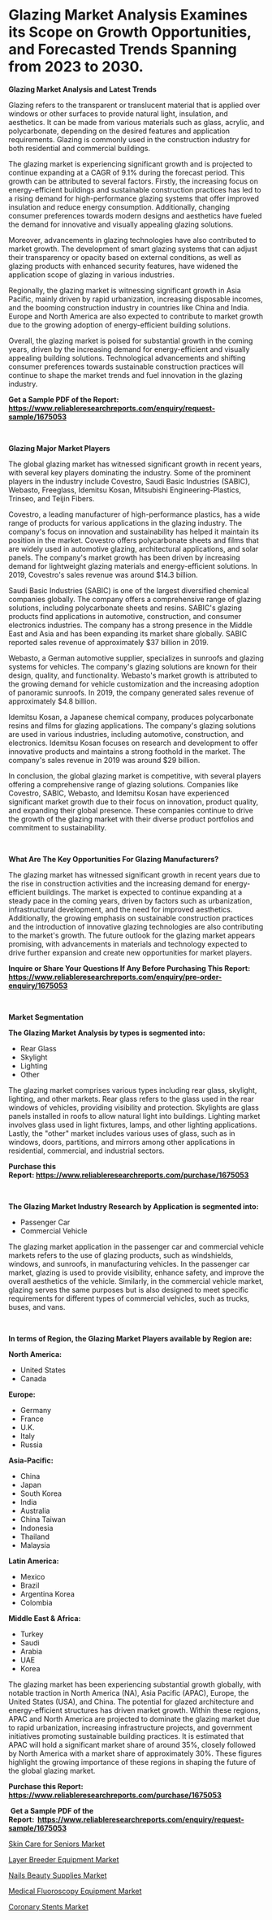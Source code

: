 <p><h1>Glazing Market Analysis Examines its Scope on Growth Opportunities, and Forecasted Trends Spanning from 2023 to 2030.</h1></p><p><strong>Glazing Market Analysis and Latest Trends</strong></p>
<p><p>Glazing refers to the transparent or translucent material that is applied over windows or other surfaces to provide natural light, insulation, and aesthetics. It can be made from various materials such as glass, acrylic, and polycarbonate, depending on the desired features and application requirements. Glazing is commonly used in the construction industry for both residential and commercial buildings.</p><p>The glazing market is experiencing significant growth and is projected to continue expanding at a CAGR of 9.1% during the forecast period. This growth can be attributed to several factors. Firstly, the increasing focus on energy-efficient buildings and sustainable construction practices has led to a rising demand for high-performance glazing systems that offer improved insulation and reduce energy consumption. Additionally, changing consumer preferences towards modern designs and aesthetics have fueled the demand for innovative and visually appealing glazing solutions.</p><p>Moreover, advancements in glazing technologies have also contributed to market growth. The development of smart glazing systems that can adjust their transparency or opacity based on external conditions, as well as glazing products with enhanced security features, have widened the application scope of glazing in various industries.</p><p>Regionally, the glazing market is witnessing significant growth in Asia Pacific, mainly driven by rapid urbanization, increasing disposable incomes, and the booming construction industry in countries like China and India. Europe and North America are also expected to contribute to market growth due to the growing adoption of energy-efficient building solutions.</p><p>Overall, the glazing market is poised for substantial growth in the coming years, driven by the increasing demand for energy-efficient and visually appealing building solutions. Technological advancements and shifting consumer preferences towards sustainable construction practices will continue to shape the market trends and fuel innovation in the glazing industry.</p></p>
<p><strong>Get a Sample PDF of the Report:&nbsp; <a href="https://www.reliableresearchreports.com/enquiry/request-sample/1675053">https://www.reliableresearchreports.com/enquiry/request-sample/1675053</a></strong></p>
<p>&nbsp;</p>
<p><strong>Glazing Major Market Players</strong></p>
<p><p>The global glazing market has witnessed significant growth in recent years, with several key players dominating the industry. Some of the prominent players in the industry include Covestro, Saudi Basic Industries (SABIC), Webasto, Freeglass, Idemitsu Kosan, Mitsubishi Engineering-Plastics, Trinseo, and Teijin Fibers.</p><p>Covestro, a leading manufacturer of high-performance plastics, has a wide range of products for various applications in the glazing industry. The company's focus on innovation and sustainability has helped it maintain its position in the market. Covestro offers polycarbonate sheets and films that are widely used in automotive glazing, architectural applications, and solar panels. The company's market growth has been driven by increasing demand for lightweight glazing materials and energy-efficient solutions. In 2019, Covestro's sales revenue was around $14.3 billion.</p><p>Saudi Basic Industries (SABIC) is one of the largest diversified chemical companies globally. The company offers a comprehensive range of glazing solutions, including polycarbonate sheets and resins. SABIC's glazing products find applications in automotive, construction, and consumer electronics industries. The company has a strong presence in the Middle East and Asia and has been expanding its market share globally. SABIC reported sales revenue of approximately $37 billion in 2019.</p><p>Webasto, a German automotive supplier, specializes in sunroofs and glazing systems for vehicles. The company's glazing solutions are known for their design, quality, and functionality. Webasto's market growth is attributed to the growing demand for vehicle customization and the increasing adoption of panoramic sunroofs. In 2019, the company generated sales revenue of approximately $4.8 billion.</p><p>Idemitsu Kosan, a Japanese chemical company, produces polycarbonate resins and films for glazing applications. The company's glazing solutions are used in various industries, including automotive, construction, and electronics. Idemitsu Kosan focuses on research and development to offer innovative products and maintains a strong foothold in the market. The company's sales revenue in 2019 was around $29 billion.</p><p>In conclusion, the global glazing market is competitive, with several players offering a comprehensive range of glazing solutions. Companies like Covestro, SABIC, Webasto, and Idemitsu Kosan have experienced significant market growth due to their focus on innovation, product quality, and expanding their global presence. These companies continue to drive the growth of the glazing market with their diverse product portfolios and commitment to sustainability.</p></p>
<p>&nbsp;</p>
<p><strong>What Are The Key Opportunities For Glazing Manufacturers?</strong></p>
<p><p>The glazing market has witnessed significant growth in recent years due to the rise in construction activities and the increasing demand for energy-efficient buildings. The market is expected to continue expanding at a steady pace in the coming years, driven by factors such as urbanization, infrastructural development, and the need for improved aesthetics. Additionally, the growing emphasis on sustainable construction practices and the introduction of innovative glazing technologies are also contributing to the market's growth. The future outlook for the glazing market appears promising, with advancements in materials and technology expected to drive further expansion and create new opportunities for market players.</p></p>
<p><strong>Inquire or Share Your Questions If Any Before Purchasing This Report: <a href="https://www.reliableresearchreports.com/enquiry/pre-order-enquiry/1675053">https://www.reliableresearchreports.com/enquiry/pre-order-enquiry/1675053</a></strong></p>
<p>&nbsp;</p>
<p><strong>Market Segmentation</strong></p>
<p><strong>The Glazing Market Analysis by types is segmented into:</strong></p>
<p><ul><li>Rear Glass</li><li>Skylight</li><li>Lighting</li><li>Other</li></ul></p>
<p><p>The glazing market comprises various types including rear glass, skylight, lighting, and other markets. Rear glass refers to the glass used in the rear windows of vehicles, providing visibility and protection. Skylights are glass panels installed in roofs to allow natural light into buildings. Lighting market involves glass used in light fixtures, lamps, and other lighting applications. Lastly, the "other" market includes various uses of glass, such as in windows, doors, partitions, and mirrors among other applications in residential, commercial, and industrial sectors.</p></p>
<p><strong>Purchase this Report:&nbsp;<a href="https://www.reliableresearchreports.com/purchase/1675053">https://www.reliableresearchreports.com/purchase/1675053</a></strong></p>
<p>&nbsp;</p>
<p><strong>The Glazing Market Industry Research by Application is segmented into:</strong></p>
<p><ul><li>Passenger Car</li><li>Commercial Vehicle</li></ul></p>
<p><p>The glazing market application in the passenger car and commercial vehicle markets refers to the use of glazing products, such as windshields, windows, and sunroofs, in manufacturing vehicles. In the passenger car market, glazing is used to provide visibility, enhance safety, and improve the overall aesthetics of the vehicle. Similarly, in the commercial vehicle market, glazing serves the same purposes but is also designed to meet specific requirements for different types of commercial vehicles, such as trucks, buses, and vans.</p></p>
<p>&nbsp;</p>
<p><strong>In terms of Region, the Glazing Market Players available by Region are:</strong></p>
<p>
    <p> <strong> North America: </strong>
        <ul>
            <li>United States</li>
            <li>Canada</li>
        </ul>
        </p> 
    <p> <strong> Europe: </strong>
        <ul>
            <li>Germany</li>
            <li>France</li>
            <li>U.K.</li>
            <li>Italy</li>
            <li>Russia</li>
        </ul>
        </p> 
    <p> <strong> Asia-Pacific: </strong>
        <ul>
            <li>China</li>
            <li>Japan</li>
            <li>South Korea</li>
            <li>India</li>
            <li>Australia</li>
            <li>China Taiwan</li>
            <li>Indonesia</li>
            <li>Thailand</li>
            <li>Malaysia</li>
        </ul>
        </p> 
    <p> <strong> Latin America: </strong>
        <ul>
            <li>Mexico</li>
            <li>Brazil</li>
            <li>Argentina Korea</li>
            <li>Colombia</li>
        </ul>
        </p> 
    <p> <strong> Middle East & Africa: </strong>
        <ul>
            <li>Turkey</li>
            <li>Saudi</li>
            <li>Arabia</li>
            <li>UAE</li>
            <li>Korea</li>
        </ul>
    </p>
    </p>
<p><p>The glazing market has been experiencing substantial growth globally, with notable traction in North America (NA), Asia Pacific (APAC), Europe, the United States (USA), and China. The potential for glazed architecture and energy-efficient structures has driven market growth. Within these regions, APAC and North America are projected to dominate the glazing market due to rapid urbanization, increasing infrastructure projects, and government initiatives promoting sustainable building practices. It is estimated that APAC will hold a significant market share of around 35%, closely followed by North America with a market share of approximately 30%. These figures highlight the growing importance of these regions in shaping the future of the global glazing market.</p></p>
<p><strong>Purchase this Report: <a href="https://www.reliableresearchreports.com/purchase/1675053">https://www.reliableresearchreports.com/purchase/1675053</a></strong></p>
<p>&nbsp;<strong>Get a Sample PDF of the Report:&nbsp;&nbsp;<a href="https://www.reliableresearchreports.com/enquiry/request-sample/1675053">https://www.reliableresearchreports.com/enquiry/request-sample/1675053</a></strong></p>
<p><strong></strong></p>
<p><p><a href="https://github.com/ambrozg/Market-Research-Report-List-1/blob/main/skin-care-for-seniors-market.md">Skin Care for Seniors Market</a></p><p><a href="https://medium.com/@joanacasper19/layer-breeder-equipment-market-size-cagr-trends-2024-2030-79de309d5126">Layer Breeder Equipment Market</a></p><p><a href="https://github.com/gshchiplitsov/Market-Research-Report-List-1/blob/main/nails-beauty-supplies-market.md">Nails Beauty Supplies Market</a></p><p><a href="https://www.linkedin.com/pulse/medical-fluoroscopy-equipment-market-research-report-provides-sphcc/">Medical Fluoroscopy Equipment Market</a></p><p><a href="https://www.linkedin.com/pulse/coronary-stents-market-research-report-unlocks-analysis-financial-miswf/">Coronary Stents Market</a></p></p>